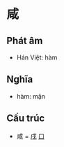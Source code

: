 # 咸

## Phát âm
* Hán Việt: hàm

## Nghĩa
* hàm: mặn

## Cấu trúc
* 咸 = [戌](戌.md) [口](口.md)

<script>window.HANZI_FIELD='咸';</script>